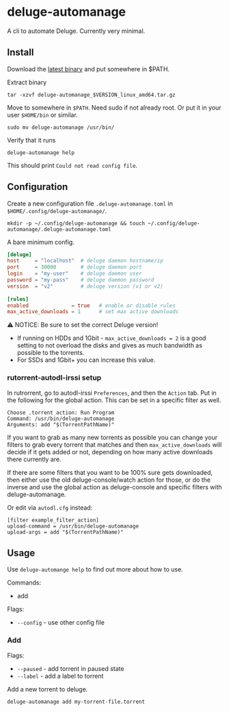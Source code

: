 # deluge-automanage

A cli to automate Deluge. Currently very minimal.

## Install

Download the [latest binary](https://github.com/ludviglundgren/deluge-automanage/releases) and put somewhere in $PATH.

Extract binary

    tar -xzvf deluge-automanage_$VERSION_linux_amd64.tar.gz

Move to somewhere in `$PATH`. Need sudo if not already root. Or put it in your user `$HOME/bin` or similar.

    sudo mv deluge-automanage /usr/bin/

Verify that it runs

    deluge-automanage help

This should print `Could not read config file`.

## Configuration

Create a new configuration file `.deluge-automanage.toml` in `$HOME/.config/deluge-automanage/`.

    mkdir -p ~/.config/deluge-automanage && touch ~/.config/deluge-automanage/.deluge-automanage.toml

A bare minimum config.

```toml
[deluge]
host     = "localhost"  # deluge daemon hostname/ip
port     = 30000        # deluge daemon port
login    = "my-user"    # deluge daemon user
password = "my-pass"    # deluge daemon password
version  = "v2"         # deluge version (v1 or v2)
 
[rules]
enabled              = true   # enable or disable rules
max_active_downloads = 1      # set max active downloads
```

⚠️ NOTICE: Be sure to set the correct Deluge version!

* If running on HDDs and 1Gbit - `max_active_downloads = 2` is a good setting to not overload the disks and gives as much bandwidth as possible to the torrents. 
* For SSDs and 1Gbit+ you can increase this value.

### rutorrent-autodl-irssi setup

In rutrorrent, go to autodl-irssi `Preferences`, and then the `Action` tab. Put in the following for the global action. This can be set in a specific filter as well.

```
Choose .torrent action: Run Program
Command: /usr/bin/deluge-automanage
Arguments: add "$(TorrentPathName)"
```

If you want to grab as many new torrents as possible you can change your filters to grab every torrent that matches and then `max_active_downloads` will decide if it gets added or not, depending on how many active downloads there currently are.

If there are some filters that you want to be 100% sure gets downloaded, then either use the old deluge-console/watch action for those, or do the inverse and use the global action as deluge-console and specific filters with deluge-automanage.

Or edit via `autodl.cfg` instead:

```
[filter example_filter_action]
upload-command = /usr/bin/deluge-automanage
upload-args = add "$(TorrentPathName)"
```

## Usage

Use `deluge-automange help` to find out more about how to use.

Commands:
  - add

Flags:
  * `--config` - use other config file

### Add

Flags:
* `--paused` - add torrent in paused state
* `--label` - add a label to torrent

Add a new torrent to deluge.

    deluge-automanage add my-torrent-file.torrent
